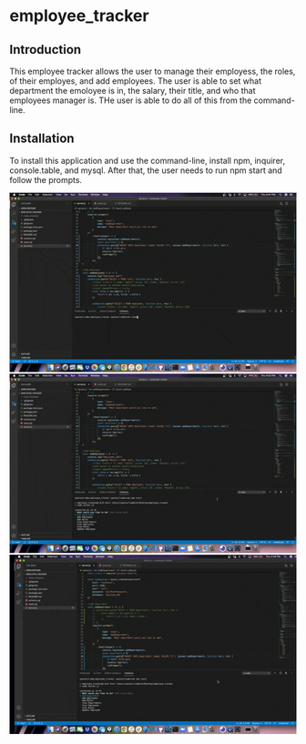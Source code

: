 # employee_tracker


## Introduction
This employee tracker allows the user to manage their employess, the roles, of their employes, and add employees. The user is able to set what department the emoloyee is in, the salary, their title, and who that employees manager is. THe user is able to do all of this from the command-line.

## Installation
To install this application and use the command-line, install  npm, inquirer, console.table, and mysql. After that, the user needs to run npm start and follow the prompts.

![](assets/newgif3.gif)
![](assets/newgif4.gif)
![](assets/newgif5.gif)